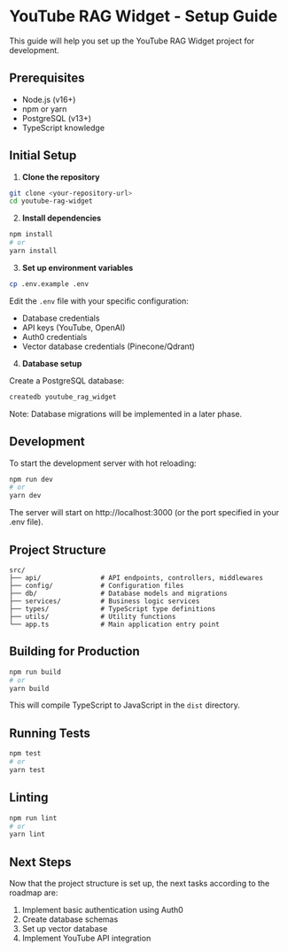 # YouTube RAG Widget - Setup Guide

This guide will help you set up the YouTube RAG Widget project for development.

## Prerequisites

- Node.js (v16+)
- npm or yarn
- PostgreSQL (v13+)
- TypeScript knowledge

## Initial Setup

1. **Clone the repository**

```bash
git clone <your-repository-url>
cd youtube-rag-widget
```

2. **Install dependencies**

```bash
npm install
# or
yarn install
```

3. **Set up environment variables**

```bash
cp .env.example .env
```

Edit the `.env` file with your specific configuration:
- Database credentials
- API keys (YouTube, OpenAI)
- Auth0 credentials
- Vector database credentials (Pinecone/Qdrant)

4. **Database setup**

Create a PostgreSQL database:

```bash
createdb youtube_rag_widget
```

Note: Database migrations will be implemented in a later phase.

## Development

To start the development server with hot reloading:

```bash
npm run dev
# or
yarn dev
```

The server will start on http://localhost:3000 (or the port specified in your .env file).

## Project Structure

```
src/
├── api/               # API endpoints, controllers, middlewares
├── config/            # Configuration files
├── db/                # Database models and migrations
├── services/          # Business logic services
├── types/             # TypeScript type definitions
├── utils/             # Utility functions
└── app.ts             # Main application entry point
```

## Building for Production

```bash
npm run build
# or
yarn build
```

This will compile TypeScript to JavaScript in the `dist` directory.

## Running Tests

```bash
npm test
# or
yarn test
```

## Linting

```bash
npm run lint
# or
yarn lint
```

## Next Steps

Now that the project structure is set up, the next tasks according to the roadmap are:

1. Implement basic authentication using Auth0
2. Create database schemas
3. Set up vector database
4. Implement YouTube API integration